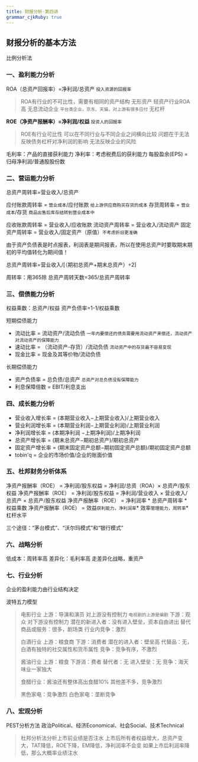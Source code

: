 ```yaml
---
title: 财报分析·第四讲
grammar_cjkRuby: true
---
```

## 财报分析的基本方法
比例分析法
### 一、盈利能力分析

ROA（总资产回报率）=净利润/总资产 `投入资源的回报率`
>ROA有行业的不可比性，需要有相同的资产结构
>无形资产 轻资产行业ROA高
>无息流动企业 `平台类企业，京东、天猫，对上游有很多应付`
>无杠杆


**ROE（净资产报酬率）=净利润/权益** `投资人的回报率`
>ROE有行业可比性
>可以在不同行业与不同企业之间横向比较
 问题在于无法反映债务杠杆对净利润的影响 无法反映企业的风险

毛利率：产品的直接获利能力
净利率：考虑税费后的获利能力
每股盈余(EPS) =归母净利润/普通股股份数

### 二、营运能力分析

总资产周转率=营业收入/总资产

应付账款周转率 = `营业成本`/应付账款 `给上游供应商购买存货的成本`
存货周转率 = `营业成本`/存货 `商品出售后库存结转到营业成本中`

应收账款周转率 = 营业收入/应收账款 
流动资产周转率 = 营业收入/流动资产 
固定资产周转率 = 营业收入/固定资产（原值）`不考虑折旧更准确`

由于资产负债表是时点报表，利润表是期间报表，所以在使用总资产时要取期末期初的平均值转化为期间值！

总资产周转率=营业收入/[（期初总资产+期末总资产）÷2]

周转率：用365除
总资产周转天数=365/总资产周转率

### 三、偿债能力分析

权益乘数：总资产/权益
资产负债率=1-1/权益乘数

短期偿债能力
- 流动比率 = 流动资产/流动负债 `一年内要偿还的债务需要用流动资产来偿还，流动资产对流动资产的保障能力`
- 速动比率 = （流动资产-存货）/流动负债 `流动资产中的存货最不容易变现` 
- 现金比率 = 现金及其等价物/流动负债

长期偿债能力
- 资产负债率 = 总负债/总资产 `总资产对总负债没有保障能力`
- 利息保障倍数 = EBIT/利息支出

### 四、成长能力分析
- 营业收入增长率 = (本期营业收入−上期营业收入)/上期营业收入
- 营业利润增长率 = (本期营业利润−上期营业利润)/上期营业利润
- 净利润增长率 = (本期净利润 −上期净利润)/上期净利润
- 总资产增长率 = (期末总资产−期初总资产)/期初总资产
- 固定资产增长率 = (期末固定资产总额−期初固定资产总额)/期初固定资产总额
- tobin'q = 企业的市场价值/企业的账面价值

### 五、杜邦财务分析体系
净资产报酬率（ROE） = 净利润/股东权益 = 净利润/总资（ROA）× 总资产/股东权益
净资产报酬率（ROE） = 净利润/股东权益 = 净利润/营业收入 × 营业收入/总资产 × 总资产/股东权益
净资产报酬率（ROE） = 净利润率 * 总资产周转率 * 权益乘数
净资产报酬率（ROE） = 效益`获利能力，净利润率`* 效率`管理能力，周转率`* 杠杆水平

三个途径：“茅台模式”、“沃尔玛模式”和“银行模式”

### 六、战略分析
低成本：周转率高
差异化：毛利率高 走差异化战略，重资产

### 七、行业分析
企业的盈利能力由行业结构决定

波特五力模型

>电影行业
>上游：导演和演员 对上游没有控制力  `电视剧的上游是编剧`
>下游：观众 对下游没有控制力
>潜在的新进入者：没有进入壁垒，资本自由进出
>替代商品或服务：很多，剧场类
>行业内竞争：激烈
>
>白酒行业
>上游：粮食商
>下游：消费者
>潜在的进入者：壁垒高
>代替品：无，白酒有独特的社交属性和货币属性
>竞争：竞争有序，不激烈
>
>酱油行业
>上游：粮食
>下游消：费者
>替代者：无
>进入壁垒：无
>竞争：海天味业一家独大
>
>食醋行业：酱油还有整体高出食醋10%
>其他差不多，竞争激烈
>
>黑色家电：竞争激烈
>白色家电：垄断竞争

### 八、宏观分析
PEST分析方法 
政治Political、经济Economical、社会Social、技术Technical

>杜邦分析法分析上市前业绩是否注水
上市后所有者权益增大，总资产变大，TAT降低，ROE下降，EM降低，净利润率不会变
如果上市后利润率降低，那么大概率业绩注水


